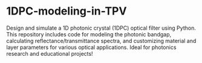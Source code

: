 # 1DPC-modeling-in-TPV
Design and simulate a 1D photonic crystal (1DPC) optical filter using Python. This repository includes code for modeling the photonic bandgap, calculating reflectance/transmittance spectra, and customizing material and layer parameters for various optical applications. Ideal for photonics research and educational projects!

